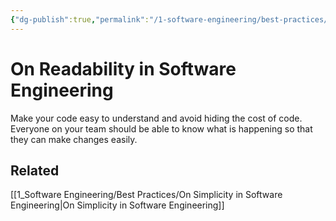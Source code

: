 ```yaml
---
{"dg-publish":true,"permalink":"/1-software-engineering/best-practices/on-readability-in-software-engineering/","tags":["type/permanent","code/best_practices"],"created":"2023-07-28T07:52:08.853-05:00","updated":"2023-09-05T14:38:39.367-05:00"}
---
```


# On Readability in Software Engineering

Make your code easy to understand and avoid hiding the cost of code. Everyone on your team should be able to know what is happening so that they can make changes easily. 

## Related
[[1_Software Engineering/Best Practices/On Simplicity in Software Engineering\|On Simplicity in Software Engineering]]